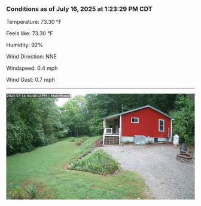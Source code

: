 ### Conditions as of July 16, 2025 at 1:23:29 PM CDT 

Temperature: 73.30 &deg;F

Feels like: 73.30 &deg;F

Humidity: 92%

Wind Direction: NNE

Windspeed: 0.4 mph

Wind Gust: 0.7 mph

---

<img src="./images/latest.jpeg"/>

